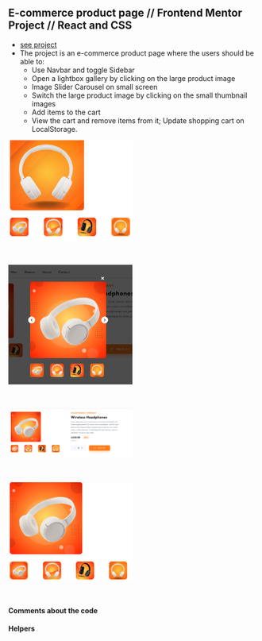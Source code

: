 ## E-commerce product page // Frontend Mentor Project // React and CSS

- [see project](https://code-yeasin.github.io/ecommerce-product-page/)
- The project is an e-commerce product page where the users should be able to:
  - Use Navbar and toggle Sidebar
  - Open a lightbox gallery by clicking on the large product image
  - Image Slider Carousel on small screen
  - Switch the large product image by clicking on the small thumbnail images
  - Add items to the cart
  - View the cart and remove items from it; Update shopping cart on LocalStorage.

<p align-items: center>
    <img src='./readme-images/Screenshot-ecommers-product-page-01.png' width='250'>
</p>
<br/>
<p align-items: center>
    <img src='./readme-images/Screenshot-ecommers-product-page-02.png' width='250'>
</p>
<br/>
<p align-items: center>
    <img src='./readme-images/Screenshot-ecommers-product-page-03.png' width='250'>
</p>
<br/>
<p align-items: center>
    <img src='./readme-images/Screenshot-ecommers-product-page-04.png' width='250'>
</p>
<br/>

#### Comments about the code

#### Helpers
